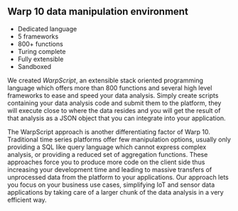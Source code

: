 ## Warp 10 data manipulation environment ##

* Dedicated language
* 5 frameworks
* 800+ functions
* Turing complete
* Fully extensible
* Sandboxed

We created *WarpScript*, an extensible stack oriented programming language which offers more than 800 functions and 
several high level frameworks to ease and speed your data analysis. Simply create scripts containing your data analysis 
code and submit them to the platform, they will execute close to where the data resides and you will get the result of 
that analysis as a JSON object that you can integrate into your application.

The WarpScript approach is another differentiating factor of Warp 10. Traditional time series platforms offer few 
manipulation options, usually only providing a SQL like query language which cannot express complex analysis, or 
providing a reduced set of aggregation functions. These approaches force you to produce more code on the client side 
thus increasing your development time and leading to massive transfers of unprocessed data from the platform to your 
applications. Our approach lets you focus on your business use cases, simplifying IoT and sensor data applications by 
taking care of a larger chunk of the data analysis in a very efficient way.

